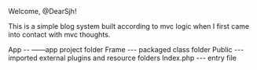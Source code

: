Welcome,  @DearSjh!

This is a simple blog system built according to mvc logic when I first came into contact with mvc thoughts.

App -- ——app project folder
Frame --- packaged class folder
Public --- imported external plugins and resource folders
Index.php --- entry file

